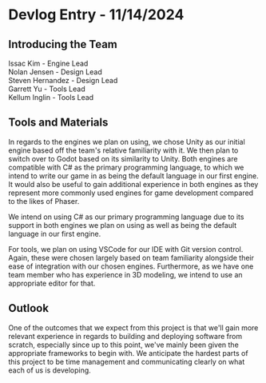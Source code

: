 # Devlog Entry - 11/14/2024

## Introducing the Team
Issac Kim - Engine Lead </br>
Nolan Jensen - Design Lead </br>
Steven Hernandez - Design Lead </br>
Garrett Yu - Tools Lead </br>
Kellum Inglin - Tools Lead </br>

## Tools and Materials
In regards to the engines we plan on using, we chose Unity as our initial engine based off
the team's relative familiarity with it. We then plan to switch over to Godot based on its
similarity to Unity. Both engines are compatible with C# as the primary programming language, 
to which we intend to write our game in as being the default language in our first engine. 
It would also be useful to gain additional experience in both engines as they represent more 
commonly used engines for game development compared to the likes of Phaser.

We intend on using C# as our primary programming language due to its support in both
engines we plan on using as well as being the default language in our first engine.

For tools, we plan on using VSCode for our IDE with Git version control. Again, these were
chosen largely based on team familiarity alongside their ease of integration with our chosen
engines. Furthermore, as we have one team member who has experience in 3D modeling, we intend
to use an appropriate editor for that.

## Outlook

One of the outcomes that we expect from this project is that we'll gain more relevant experience
in regards to building and deploying software from scratch, especially since up to this point,
we've mainly been given the appropriate frameworks to begin with. We anticipate the hardest
parts of this project to be time management and communicating clearly on what each of us is
developing.

